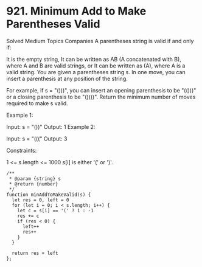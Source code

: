 # 921. Minimum Add to Make Parentheses Valid

Solved
Medium
Topics
Companies
A parentheses string is valid if and only if:

It is the empty string,
It can be written as AB (A concatenated with B), where A and B are valid strings, or
It can be written as (A), where A is a valid string.
You are given a parentheses string s. In one move, you can insert a parenthesis at any position of the string.

For example, if s = "()))", you can insert an opening parenthesis to be "(()))" or a closing parenthesis to be "())))".
Return the minimum number of moves required to make s valid.

Example 1:

Input: s = "())"
Output: 1
Example 2:

Input: s = "((("
Output: 3

Constraints:

1 <= s.length <= 1000
s[i] is either '(' or ')'.

```
/**
 * @param {string} s
 * @return {number}
 */
function minAddToMakeValid(s) {
  let res = 0, left = 0
  for (let i = 0; i < s.length; i++) {
    let c = s[i] == '(' ? 1 : -1
    res += c
    if (res < 0) {
      left++
      res++
    }
  }

  return res + left
};
```
